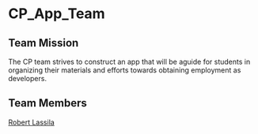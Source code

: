# CP_App_Team

## Team Mission

The CP team strives to construct an app that will be aguide for students in organizing their materials and efforts towards obtaining employment as developers.

## Team Members

[Robert Lassila](team/ROBERT_LASSILA.md)
